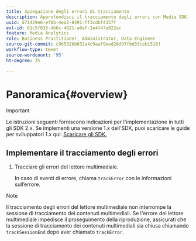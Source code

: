 ```yaml
---
title: Spiegazione degli errori di tracciamento
description: Approfondisci il tracciamento degli errori con Media SDK.
uuid: d71429e6-ef8b-4ea2-8491-ff3cdbf4357f
exl-id: 61c5f835-d66c-4621-a0af-2e4f47a922ac
feature: Media Analytics
role: Business Practitioner, Administrator, Data Engineer
source-git-commit: c96532bb032a4c9aaf9eed28d97fbd33ceb1516f
workflow-type: tm+mt
source-wordcount: '95'
ht-degree: 3%

---
```


# Panoramica{#overview}

>[!IMPORTANT]
>
>Le istruzioni seguenti forniscono indicazioni per l&#39;implementazione in tutti gli SDK 2.x. Se implementi una versione 1.x dell&#39;SDK, puoi scaricare le guide per sviluppatori 1.x qui: [Scaricare gli SDK.](/help/sdk-implement/download-sdks.md)

## Implementare il tracciamento degli errori

1. Tracciare gli errori del lettore multimediale.

   In caso di eventi di errore, chiama `trackError` con le informazioni sull’errore.

>[!NOTE]
>
>Il tracciamento degli errori del lettore multimediale non interrompe la sessione di tracciamento dei contenuti multimediali. Se l&#39;errore del lettore multimediale impedisce il proseguimento della riproduzione, assicurati che la sessione di tracciamento dei contenuti multimediali sia chiusa chiamando `trackSessionEnd` dopo aver chiamato `trackError`.
